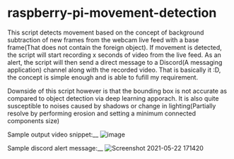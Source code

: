 # raspberry-pi-movement-detection

This script detects movement based on the concept of background subtraction of new frames from the webcam live feed with a base frame(That does not contain the foreign object). If movement is detected, the script will start recording x seconds of video from the live feed. As an alert, the script will then send a direct message to a Discord(A messaging application) channel along with the recorded video. That is basically it :D, the concept is simple enough and is able to fufill my requirement.

Downside of this script however is that the bounding box is not accurate as compared to object detection via deep learning apporach. It is also quite susceptible to noises caused by shadows or change in lighting(Partially resolve by performing erosion and setting a minimum connected components size)

Sample output video snippet:__
![image](https://user-images.githubusercontent.com/43441027/119250512-24832480-bbd3-11eb-9107-7aa9a9500c3d.png)

Sample discord alert message:__
![Screenshot 2021-05-22 171420](https://user-images.githubusercontent.com/43441027/119250539-47153d80-bbd3-11eb-9d1f-9d5b13152eee.jpg)



